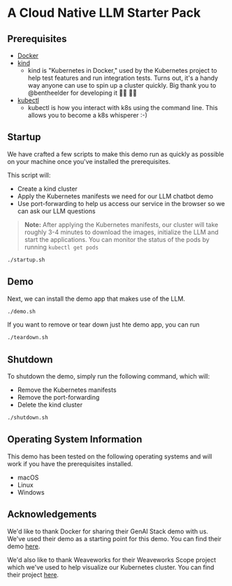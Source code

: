 # A Cloud Native LLM Starter Pack

## Prerequisites

- [Docker](https://docs.docker.com/install/)
- [kind](https://kind.sigs.k8s.io/)
  - kind is "Kubernetes in Docker," used by the Kubernetes project to help test features and run integration tests. Turns out, it's a handy way anyone can use to spin up a cluster quickly. Big thank you to @bentheelder for developing it 👏🏼 👏🏼
- [kubectl](https://kubernetes.io/docs/tasks/tools/install-kubectl/)
  - kubectl is how you interact with k8s using the command line. This allows you to become a k8s whisperer :-)

## Startup

We have crafted a few scripts to make this demo run as quickly as possible on your machine once you've installed the prerequisites.

This script will:

- Create a kind cluster
- Apply the Kubernetes manifests we need for our LLM chatbot demo
- Use port-forwarding to help us access our service in the browser so we can ask our LLM questions

> **Note:** After applying the Kubernetes manifests, our cluster will take roughly 3-4 minutes to download the images, initialize the LLM and start the applications. You can monitor the status of the pods by running `kubectl get pods`

```sh
./startup.sh
```

## Demo

Next, we can install the demo app that makes use of the LLM.

```sh
./demo.sh
```

If you want to remove or tear down just hte demo app, you can run 

```sh
./teardown.sh
```

## Shutdown

To shutdown the demo, simply run the following command, which will:

- Remove the Kubernetes manifests
- Remove the port-forwarding
- Delete the kind cluster

```sh
./shutdown.sh
```

## Operating System Information

This demo has been tested on the following operating systems and will work if you have the prerequisites installed.

- macOS
- Linux
- Windows

## Acknowledgements

We'd like to thank Docker for sharing their GenAI Stack demo with us. We've used their demo as a starting point for this demo. You can find their demo [here](https://www.docker.com/blog/introducing-a-new-genai-stack/).

We'd also like to thank Weaveworks for their Weaveworks Scope project which we've used to help visualize our Kubernetes cluster. You can find their project [here](https://www.weave.works/oss/scope/).
